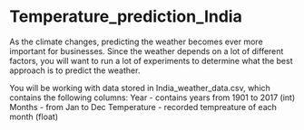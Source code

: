# Temperature_prediction_India
As the climate changes, predicting the weather becomes ever more important for businesses. Since the weather depends on a lot of different factors, you will want to run a lot of experiments to determine what the best approach is to predict the weather. 

You will be working with data stored in India_weather_data.csv, which contains the following columns:
Year - contains years from 1901 to 2017 (int)
Months - from Jan to Dec
Temperature - recorded tempreature of each month (float)
